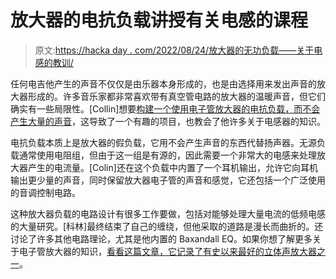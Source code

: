 # 放大器的电抗负载讲授有关电感的课程

> 原文:[https://hacka day . com/2022/08/24/放大器的无功负载——关于电感的教训/](https://hackaday.com/2022/08/24/reactive-load-for-amplifiers-teaches-lessons-about-inductors/)

任何电吉他产生的声音不仅仅是由乐器本身形成的，也是由选择用来发出声音的放大器形成的。许多音乐家都非常喜欢带有真空管电路的放大器的温暖声音，但它们确实有一些局限性。[Collin]想要[构建一个使用电子管放大器的电抗负载，而不会产生大量的声音](https://hackaday.io/project/186297-reactive-amplifier-load-with-headphone-out)，这导致了一个有趣的项目，也教会了他许多关于电感器的知识。

电抗负载本质上是放大器的假负载，它用不会产生声音的东西代替扬声器。无源负载通常使用电阻组，但由于这一组是有源的，因此需要一个非常大的电感来处理放大器产生的电流量。[Colin]还在这个负载中内置了一个耳机输出，允许它向耳机输出更少量的声音，同时保留放大器电子管的声音和感觉，它还包括一个广泛使用的音调控制电路。

这种放大器负载的电路设计有很多工作要做，包括对能够处理大量电流的低频电感的大量研究。[科林]最终结束了自己的缠绕，但他采取的道路是漫长而曲折的。还讨论了许多其他电路理论，尤其是他内置的 Baxandall EQ。如果你想了解更多关于电子管放大器的知识，[看看这篇文章，它记录了有史以来最好的立体声放大器之一](https://hackaday.com/2017/08/16/the-best-stereo-valve-amp-in-the-world/)。